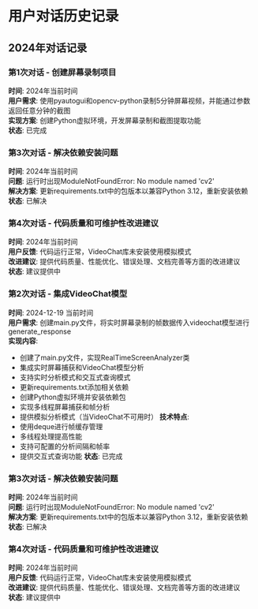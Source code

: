 # 用户对话历史记录

## 2024年对话记录

### 第1次对话 - 创建屏幕录制项目
**时间**: 2024年当前时间  
**用户需求**: 使用pyautogui和opencv-python录制5分钟屏幕视频，并能通过参数返回任意分钟的截图  
**实现方案**: 创建Python虚拟环境，开发屏幕录制和截图提取功能  
**状态**: 已完成

### 第3次对话 - 解决依赖安装问题
**时间**: 2024年当前时间  
**问题**: 运行时出现ModuleNotFoundError: No module named 'cv2'  
**解决方案**: 更新requirements.txt中的包版本以兼容Python 3.12，重新安装依赖  
**状态**: 已解决

### 第4次对话 - 代码质量和可维护性改进建议
**时间**: 2024年当前时间  
**用户反馈**: 代码运行正常，VideoChat库未安装使用模拟模式  
**改进建议**: 提供代码质量、性能优化、错误处理、文档完善等方面的改进建议  
**状态**: 建议提供中

### 第2次对话 - 集成VideoChat模型
**时间**: 2024-12-19 当前时间  
**用户需求**: 创建main.py文件，将实时屏幕录制的帧数据传入videochat模型进行generate_response  
**实现内容**:
- 创建了main.py文件，实现RealTimeScreenAnalyzer类
- 集成实时屏幕捕获和VideoChat模型分析
- 支持实时分析模式和交互式查询模式
- 更新requirements.txt添加相关依赖
- 创建Python虚拟环境并安装依赖包
- 实现多线程屏幕捕获和帧分析
- 提供模拟分析模式（当VideoChat不可用时）
**技术特点**:
- 使用deque进行帧缓存管理
- 多线程处理提高性能
- 支持可配置的分析间隔和帧率
- 提供交互式查询功能
**状态**: 已完成

### 第3次对话 - 解决依赖安装问题
**时间**: 2024年当前时间  
**问题**: 运行时出现ModuleNotFoundError: No module named 'cv2'  
**解决方案**: 更新requirements.txt中的包版本以兼容Python 3.12，重新安装依赖  
**状态**: 已解决

### 第4次对话 - 代码质量和可维护性改进建议
**时间**: 2024年当前时间  
**用户反馈**: 代码运行正常，VideoChat库未安装使用模拟模式  
**改进建议**: 提供代码质量、性能优化、错误处理、文档完善等方面的改进建议  
**状态**: 建议提供中